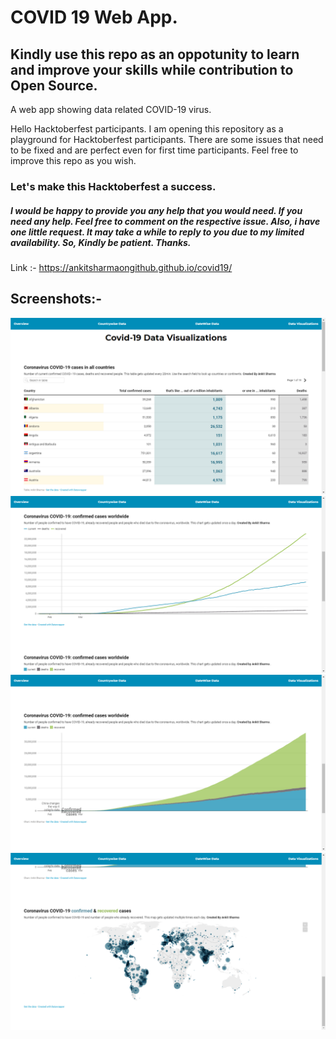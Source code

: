 # COVID 19 Web App.

## Kindly use this repo as an oppotunity to learn and improve your skills while contribution to Open Source.


A web app showing data related COVID-19 virus.

Hello Hacktoberfest participants. I am opening this repository as a playground for Hacktoberfest participants. There are some issues that need to be fixed and are perfect even for first time participants. Feel free to improve this repo as you wish.

### Let's make this Hacktoberfest a success.
##### I would be happy to provide you any help that you would need. If you need any help. Feel free to comment on the respective issue. Also, i have one little request. It may take a while to reply to you due to my limited availability. So, Kindly be patient. Thanks.
Link :- https://ankitsharmaongithub.github.io/covid19/

## Screenshots:-

![Data Visualization](img/data_visualization_1.PNG?raw=true "Title")
![Data Visualization](img/data_visualization_2.PNG?raw=true "Title")
![Data Visualization](img/data_visualization_3.PNG?raw=true "Title")
![Data Visualization](img/data_visualization_4.PNG?raw=true "Title")
